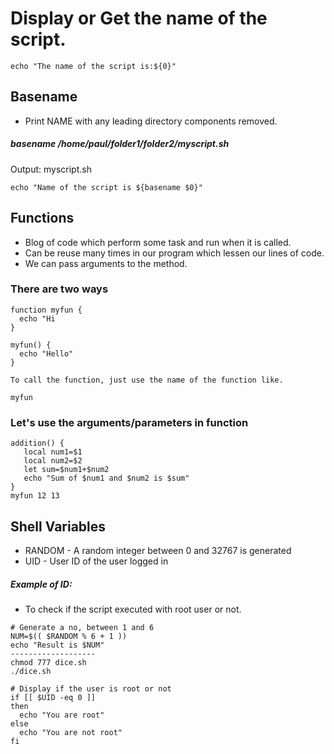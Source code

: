 # Display or Get the name of the script.

```
echo "The name of the script is:${0}"
```
## Basename
* Print NAME with any leading directory components removed.

##### basename /home/paul/folder1/folder2/myscript.sh
Output: myscript.sh
```
echo "Name of the script is ${basename $0}"
```

## Functions
* Blog of code which perform some task and run when it is called.
* Can be reuse many times in our program which lessen our lines of code.
* We can pass arguments to the method.

### There are two ways
```
function myfun {
  echo "Hi
}

myfun() {
  echo "Hello"
}

To call the function, just use the name of the function like.

myfun
```
### Let's use the arguments/parameters in function
```
addition() {
   local num1=$1
   local num2=$2
   let sum=$num1+$num2
   echo "Sum of $num1 and $num2 is $sum"
}
myfun 12 13
```
## Shell Variables
* RANDOM - A random integer between 0 and 32767 is generated
* UID - User ID of the user logged in

##### Example of ID:
* To check if the script executed with root user or not.
```
# Generate a no, between 1 and 6
NUM=$(( $RANDOM % 6 + 1 ))
echo "Result is $NUM"
-------------------
chmod 777 dice.sh
./dice.sh
```
```
# Display if the user is root or not
if [[ $UID -eq 0 ]]
then
  echo "You are root"
else
  echo "You are not root"
fi
```
